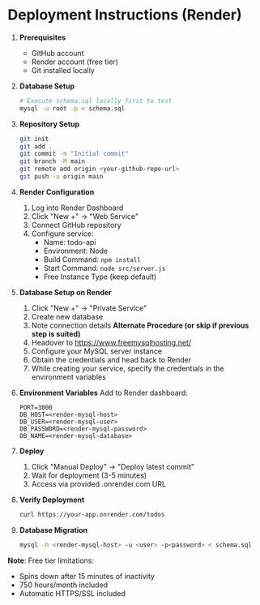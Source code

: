 # Deployment Instructions (Render)

1. **Prerequisites**
   - GitHub account
   - Render account (free tier)
   - Git installed locally

2. **Database Setup**
   ```bash
   # Execute schema.sql locally first to test
   mysql -u root -p < schema.sql
   ```

3. **Repository Setup**
   ```bash
   git init
   git add .
   git commit -m "Initial commit"
   git branch -M main
   git remote add origin <your-github-repo-url>
   git push -u origin main
   ```

4. **Render Configuration**
   1. Log into Render Dashboard
   2. Click "New +" → "Web Service"
   3. Connect GitHub repository
   4. Configure service:
      - Name: todo-api
      - Environment: Node
      - Build Command: `npm install`
      - Start Command: `node src/server.js`
      - Free Instance Type (keep default)

5. **Database Setup on Render**
   1. Click "New +" → "Private Service"
   2. Create new database
   3. Note connection details
   **Alternate Procedure (or skip if previous step is suited)**
   1. Headover to https://www.freemysqlhosting.net/
   2. Configure your MySQL server instance
   3. Obtain the credentials and head back to Render
   4. While creating your service, specify the credentials in the environment variables

6. **Environment Variables**
   Add to Render dashboard:
   ```
   PORT=3000
   DB_HOST=<render-mysql-host>
   DB_USER=<render-mysql-user>
   DB_PASSWORD=<render-mysql-password>
   DB_NAME=<render-mysql-database>
   ```

7. **Deploy**
   1. Click "Manual Deploy" → "Deploy latest commit"
   2. Wait for deployment (3-5 minutes)
   3. Access via provided .onrender.com URL

8. **Verify Deployment**
   ```bash
   curl https://your-app.onrender.com/todos
   ```

9. **Database Migration**
   ```bash
   mysql -h <render-mysql-host> -u <user> -p<password> < schema.sql
   ```

**Note**: Free tier limitations:
- Spins down after 15 minutes of inactivity
- 750 hours/month included
- Automatic HTTPS/SSL included